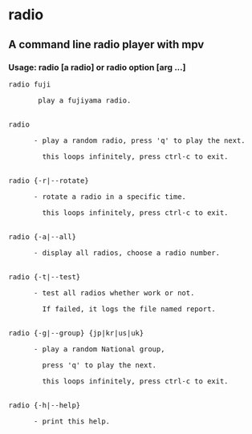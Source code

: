# radio

## A command line radio player with mpv<br>

### Usage: radio [a radio] or radio option [arg ...]<br>

<pre>
radio fuji<br />
       play a fujiyama radio.<br />

radio<br>
      - play a random radio, press 'q' to play the next.<br>
        this loops infinitely, press ctrl-c to exit.<br>

radio {-r|--rotate}<br>
      - rotate a radio in a specific time.<br>
        this loops infinitely, press ctrl-c to exit.<br>

radio {-a|--all}<br>
      - display all radios, choose a radio number.<br>

radio {-t|--test}<br>
      - test all radios whether work or not.<br>
        If failed, it logs the file named report.<br>

radio {-g|--group} {jp|kr|us|uk}<br>
      - play a random National group,<br>
        press 'q' to play the next.<br>
        this loops infinitely, press ctrl-c to exit.<br>

radio {-h|--help}<br>
      - print this help.<br>
</pre>
